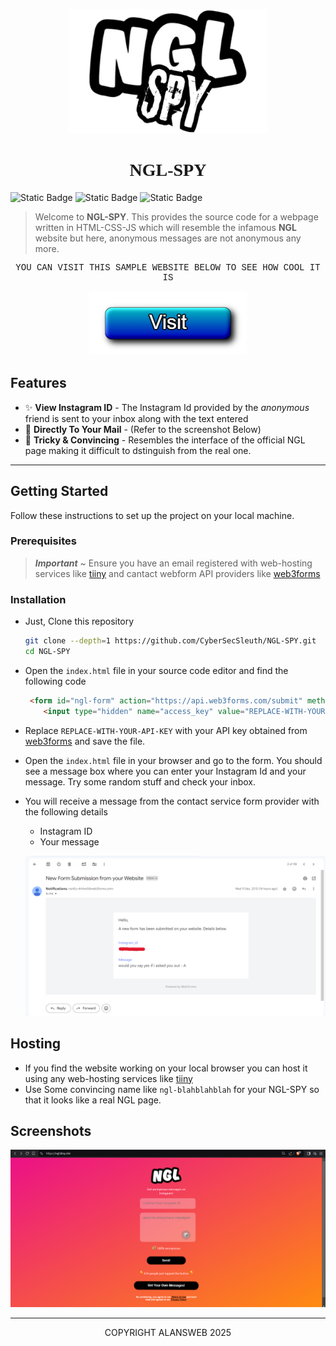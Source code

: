 <p align="center"><img src="resources/banner.png" style="height:200px"></p>
<h1 align="center" style="font-family: Tahoma;">NGL-SPY</h1>


![Static Badge](https://img.shields.io/badge/VERSION-1.2v-green) ![Static Badge](https://img.shields.io/badge/AUTHOR-SEB-orange?style=flat) ![Static Badge](https://img.shields.io/badge/Open%20Source-Yes-darkgreen?style=flat) 



>Welcome to **NGL-SPY**. This provides the source code for a webpage written in HTML-CSS-JS which will resemble the infamous **NGL** website but here, anonymous messages are not anonymous any more.

<p align="center" style="font-family: Courier New ;">YOU CAN VISIT THIS SAMPLE WEBSITE BELOW TO SEE HOW COOL IT IS</p>

<p align="center">
  <a href="https://ngl.tiiny.site/" target="_blank"><img src="resources/button.png"></a>
</p>

## Features

- ✨ **View Instagram ID** - The Instagram Id provided by the *anonymous* friend is sent to your inbox along with the text entered
- 🌟 **Directly To Your Mail** - (Refer to the screenshot Below)
- 🔧 **Tricky & Convincing** - Resembles the interface of the official NGL page making it difficult to dstinguish from the real one.

---

## Getting Started

Follow these instructions to set up the project on your local machine.

### Prerequisites

> ***Important*** ~ Ensure you have an email registered with web-hosting services like [tiiny](https://tiiny.host/) and cantact webform API providers like [web3forms]("https://web3forms.com/")

### Installation

- Just, Clone this repository 

  ```bash
  git clone --depth=1 https://github.com/CyberSecSleuth/NGL-SPY.git
  cd NGL-SPY
  ```
- Open the `index.html` file in your source code editor and find the following code

  ```html
   <form id="ngl-form" action="https://api.web3forms.com/submit" method="POST">
      <input type="hidden" name="access_key" value="REPLACE-WITH-YOUR-API-KEY">
  ```

- Replace `REPLACE-WITH-YOUR-API-KEY` with your API key obtained from [web3forms](https://web3forms.com/) and save the file.

- Open the `index.html` file in your browser and go to the form. You should see a message box where you can enter your Instagram Id and your message. Try some random stuff and check your inbox.
- You will receive a message from the contact service form provider with the following details
  - Instagram ID
  - Your message

  <p align="center">
    <img src="resources/screenshotForm.png" style="border-radius:10">
  </p>

## Hosting
- If you find the website working on your local browser you can host it using any web-hosting services like [tiiny]("https://tiiny.host/")
- Use Some convincing name like `ngl-blahblahblah` for your NGL-SPY so that it looks like a real NGL page.

## Screenshots

<p align="center">
  <img src="resources/screenshotOut.png" style="border-radius:10">
</p>

---
<p align="center" src="http://alansweb.website2.me/">COPYRIGHT ALANSWEB 2025</p>
